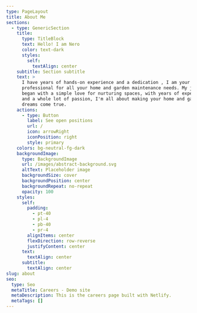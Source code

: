```yaml
---
type: PageLayout
title: About Me
sections:
  - type: GenericSection
    title:
      type: TitleBlock
      text: Hello! I am Nero
      color: text-dark
      styles:
        self:
          textAlign: center
    subtitle: Section subtitle
    text: >
      I have years of hands-on experience and a dedication , I am your go-to
      professional for all your home and garden maintenance needs. My journey
      began with a simple love for nurturing spaces, with years of experience
      and a whole lot of passion, I'm all about making your home and garden
      dreams come true.
    actions:
      - type: Button
        label: See open positions
        url: /
        icon: arrowRight
        iconPosition: right
        style: primary
    colors: bg-neutral-fg-dark
    backgroundImage:
      type: BackgroundImage
      url: /images/abstract-background.svg
      altText: Placeholder image
      backgroundSize: cover
      backgroundPosition: center
      backgroundRepeat: no-repeat
      opacity: 100
    styles:
      self:
        padding:
          - pt-40
          - pl-4
          - pb-40
          - pr-4
        alignItems: center
        flexDirection: row-reverse
        justifyContent: center
      text:
        textAlign: center
      subtitle:
        textAlign: center
slug: about
seo:
  type: Seo
  metaTitle: Careers - Demo site
  metaDescription: This is the careers page built with Netlify.
  metaTags: []
---
```

